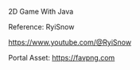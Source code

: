 2D Game With Java

Reference:
RyiSnow

https://www.youtube.com/@RyiSnow

Portal Asset:
https://favpng.com